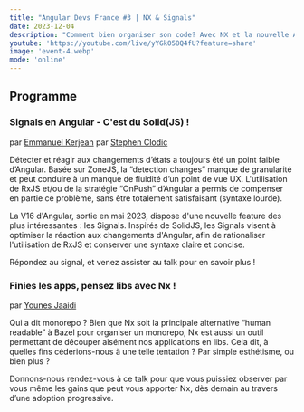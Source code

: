 ```yaml
---
title: "Angular Devs France #3 | NX & Signals"
date: 2023-12-04
description: "Comment bien organiser son code? Avec NX et la nouvelle API stable des Signals, Emmanuel, Stephen et Younes nous feront découvrir leur savoir pour mieux structurer votre code et vos projets."
youtube: 'https://youtube.com/live/yYGk058Q4fU?feature=share'
image: 'event-4.webp'
mode: 'online'
---
```


## Programme

### Signals en Angular - C'est du Solid(JS) !
par [Emmanuel Kerjean](https://www.linkedin.com/in/emmanuel-kerjean-656879170/)
par [Stephen Clodic](https://www.linkedin.com/in/stephen-clodic-772b5153/)

Détecter et réagir aux changements d’états a toujours été un point faible d’Angular. Basée sur ZoneJS, la “detection changes” manque de granularité et peut conduire à un manque de fluidité d’un point de vue UX. L'utilisation de RxJS et/ou de la stratégie “OnPush” d’Angular a permis de compenser en partie ce problème, sans être totalement satisfaisant (syntaxe lourde).

La V16 d'Angular, sortie en mai 2023, dispose d'une nouvelle feature des plus intéressantes : les Signals. Inspirés de SolidJS, les Signals visent à optimiser la réaction aux changements d'Angular, afin de rationaliser l'utilisation de RxJS et conserver une syntaxe claire et concise.

Répondez au signal, et venez assister au talk pour en savoir plus !



### Finies les apps, pensez libs avec Nx !
par [Younes Jaaidi](https://twitter.com/yjaaidi)

Qui a dit monorepo ? Bien que Nx soit la principale alternative “human readable” à Bazel pour organiser un monorepo, Nx est aussi un outil permettant de découper aisément nos applications en libs. Cela dit, à quelles fins céderions-nous à une telle tentation ? Par simple esthétisme, ou bien plus ?

Donnons-nous rendez-vous à ce talk pour que vous puissiez observer par vous même les gains que peut vous apporter Nx, dès demain au travers d’une adoption progressive.
